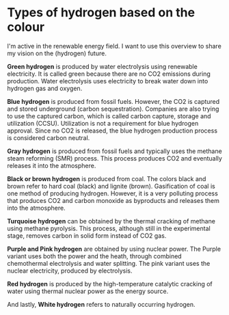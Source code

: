 # Types of hydrogen based on the colour

I'm active in the renewable energy field. I want to use this overview to share my vision on the (hydrogen) future.

**Green hydrogen** is produced by water electrolysis using renewable electricity. It is called green because there are no CO2 emissions during production. Water electrolysis uses electricity to break water down into hydrogen gas and oxygen.

**Blue hydrogen** is produced from fossil fuels. However, the CO2 is captured and stored underground (carbon sequestration). Companies are also trying to use the captured carbon, which is called carbon capture, storage and utilization (CCSU). Utilization is not a requirement for blue hydrogen approval. Since no CO2 is released, the blue hydrogen production process is considered carbon neutral.

**Gray hydrogen** is produced from fossil fuels and typically uses the methane steam reforming (SMR) process. This process produces CO2 and eventually releases it into the atmosphere.

**Black or brown hydrogen** is produced from coal. The colors black and brown refer to hard coal (black) and lignite (brown). Gasification of coal is one method of producing hydrogen. However, it is a very polluting process that produces CO2 and carbon monoxide as byproducts and releases them into the atmosphere.

**Turquoise hydrogen** can be obtained by the thermal cracking of methane using methane pyrolysis. This process, although still in the experimental stage, removes carbon in solid form instead of CO2 gas.

**Purple and Pink hydrogen** are obtained by using nuclear power. The Purple variant uses both the power and the heath, through combined chemothermal electrolysis and water splitting. The pink variant uses the nuclear electricity, produced by electrolysis.

**Red hydrogen** is produced by the high-temperature catalytic cracking of water using thermal nuclear power as the energy source.

And lastly, **White hydrogen** refers to naturally occurring hydrogen.
